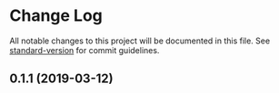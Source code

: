 # Change Log

All notable changes to this project will be documented in this file. See [standard-version](https://github.com/conventional-changelog/standard-version) for commit guidelines.

## 0.1.1 (2019-03-12)
